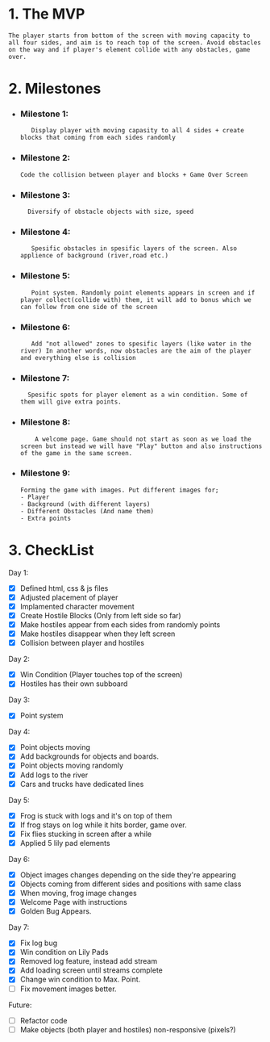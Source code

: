 # 1. The MVP

    The player starts from bottom of the screen with moving capacity to all four sides, and aim is to reach top of the screen. Avoid obstacles on the way and if player's element collide with any obstacles, game over.

# 2. Milestones

- ### Milestone 1:
         Display player with moving capasity to all 4 sides + create blocks that coming from each sides randomly
- ### Milestone 2:
      Code the collision between player and blocks + Game Over Screen
- ### Milestone 3:
        Diversify of obstacle objects with size, speed
- ### Milestone 4:
         Spesific obstacles in spesific layers of the screen. Also applience of background (river,road etc.)
- ### Milestone 5:
         Point system. Randomly point elements appears in screen and if player collect(collide with) them, it will add to bonus which we can follow from one side of the screen
- ### Milestone 6:
         Add "not allowed" zones to spesific layers (like water in the river) In another words, now obstacles are the aim of the player and everything else is collision
- ### Milestone 7:
        Spesific spots for player element as a win condition. Some of them will give extra points.
- ### Milestone 8:
          A welcome page. Game should not start as soon as we load the screen but instead we will have "Play" button and also instructions of the game in the same screen.
- ### Milestone 9:
      Forming the game with images. Put different images for;
      - Player
      - Background (with different layers)
      - Different Obstacles (And name them)
      - Extra points

# 3. CheckList

Day 1:

- [x] Defined html, css & js files
- [x] Adjusted placement of player
- [x] Implamented character movement
- [x] Create Hostile Blocks (Only from left side so far)
- [x] Make hostiles appear from each sides from randomly points
- [x] Make hostiles disappear when they left screen
- [x] Collision between player and hostiles

Day 2:

- [x] Win Condition (Player touches top of the screen)
- [x] Hostiles has their own subboard

Day 3:

- [x] Point system

Day 4:

- [x] Point objects moving
- [x] Add backgrounds for objects and boards.
- [x] Point objects moving randomly
- [x] Add logs to the river
- [x] Cars and trucks have dedicated lines

Day 5:

- [x] Frog is stuck with logs and it's on top of them
- [x] If frog stays on log while it hits border, game over.
- [x] Fix flies stucking in screen after a while
- [x] Applied 5 lily pad elements

Day 6:

- [x] Object images changes depending on the side they're appearing
- [x] Objects coming from different sides and positions with same class
- [x] When moving, frog image changes
- [x] Welcome Page with instructions
- [x] Golden Bug Appears.

Day 7:

- [x] Fix log bug
- [x] Win condition on Lily Pads
- [x] Removed log feature, instead add stream
- [x] Add loading screen until streams complete
- [x] Change win condition to Max. Point.
- [ ] Fix movement images better.

Future:

- [ ] Refactor code
- [ ] Make objects (both player and hostiles) non-responsive (pixels?)
